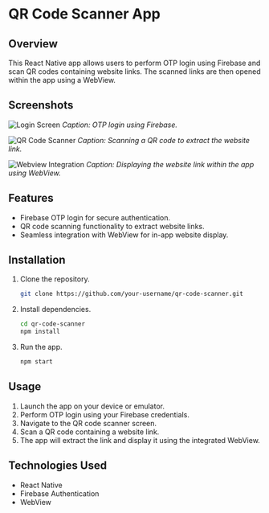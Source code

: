 
# QR Code Scanner App

## Overview

This React Native app allows users to perform OTP login using Firebase and scan QR codes containing website links. The scanned links are then opened within the app using a WebView.

## Screenshots

![Login Screen](screenshots/PhoneAuth.jpeg)
*Caption: OTP login using Firebase.*

![QR Code Scanner](screenshots/QRScreen.jpeg)
*Caption: Scanning a QR code to extract the website link.*

![Webview Integration](screenshots/WebView.jpeg)
*Caption: Displaying the website link within the app using WebView.*

## Features

- Firebase OTP login for secure authentication.
- QR code scanning functionality to extract website links.
- Seamless integration with WebView for in-app website display.

## Installation

1. Clone the repository.
   ```bash
   git clone https://github.com/your-username/qr-code-scanner.git
   ```

2. Install dependencies.
   ```bash
   cd qr-code-scanner
   npm install
   ```

3. Run the app.
   ```bash
   npm start
   ```

## Usage

1. Launch the app on your device or emulator.
2. Perform OTP login using your Firebase credentials.
3. Navigate to the QR code scanner screen.
4. Scan a QR code containing a website link.
5. The app will extract the link and display it using the integrated WebView.

## Technologies Used

- React Native
- Firebase Authentication
- WebView

